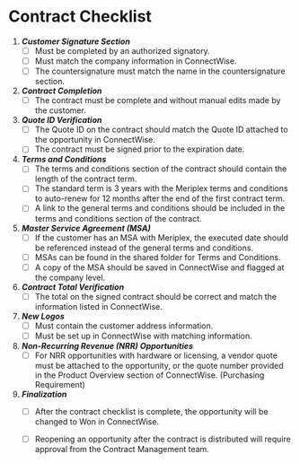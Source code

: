 # Contract Checklist

1. **_Customer Signature Section_**
   - [ ] Must be completed by an authorized signatory.
   - [ ] Must match the company information in ConnectWise.
   - [ ] The countersignature must match the name in the countersignature section.

2. **_Contract Completion_**
   - [ ] The contract must be complete and without manual edits made by the customer.

3. **_Quote ID Verification_**
   - [ ] The Quote ID on the contract should match the Quote ID attached to the opportunity in ConnectWise.
   - [ ] The contract must be signed prior to the expiration date.

4. **_Terms and Conditions_**
   - [ ] The terms and conditions section of the contract should contain the length of the contract term.
   - [ ] The standard term is 3 years with the Meriplex terms and conditions to auto-renew for 12 months after the end of the first contract term.
   - [ ] A link to the general terms and conditions should be included in the terms and conditions section of the contract.

5. **_Master Service Agreement (MSA)_**
   - [ ] If the customer has an MSA with Meriplex, the executed date should be referenced instead of the general terms and conditions.
   - [ ] MSAs can be found in the shared folder for Terms and Conditions.
   - [ ] A copy of the MSA should be saved in ConnectWise and flagged at the company level.

6. **_Contract Total Verification_**
   - [ ] The total on the signed contract should be correct and match the information listed in ConnectWise.

7. **_New Logos_**
   - [ ] Must contain the customer address information.
   - [ ] Must be set up in ConnectWise with matching information.

8. **_Non-Recurring Revenue (NRR) Opportunities_**
   - [ ] For NRR opportunities with hardware or licensing, a vendor quote must be attached to the opportunity, or the quote number provided in the Product Overview section of ConnectWise. (Purchasing Requirement)

9. **_Finalization_**
   - [ ] After the contract checklist is complete, the opportunity will be changed to Won in ConnectWise.
   - [ ] Reopening an opportunity after the contract is distributed will require approval from the Contract Management team.

